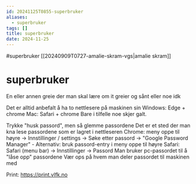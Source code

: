 ```yaml
---
id: 20241125T0855-superbruker
aliases:
  - superbruker
tags: []
title: superbruker
date: 2024-11-25
---
```


#superbruker [[20240909T0727-amalie-skram-vgs|amalie skram]]

# superbruker

En eller annen greie der man skal lære om it greier og sånt eller noe idk

Det er alltid anbefalt å ha to nettlesere på maskinen sin
Windows: Edge + chrome
Mac: Safari + chrome
Bare i tilfelle noe skjer galt.

Trykke "husk passord", men så glemme passordene
Det er et sted der man kna lese passordene som er lagret i nettleseren
Chrome: meny oppe til høyre -> Innstillinger / settings -> Søke etter passord -> "Google Password Manager"
\- Alternativ: bruk passord-entry i meny oppe til høyre
Safari: Safari (menu bar) -> Innstillinger -> Passord
Man bruker pc-passordet til å "låse opp" passordene
Vær ops på hvem man deler passordet til maskinen med

Print: https://print.vlfk.no
